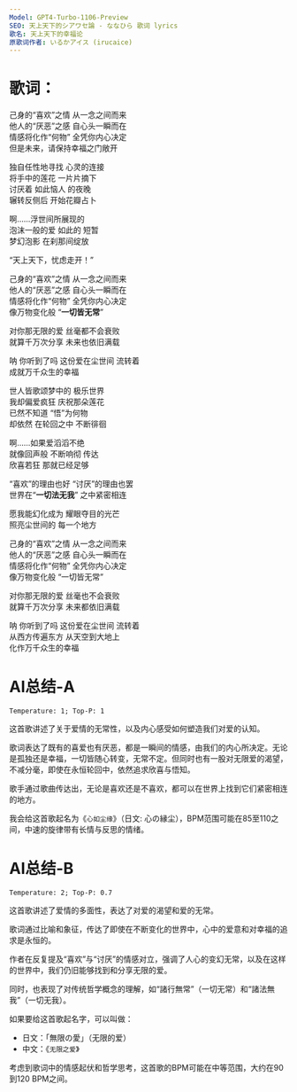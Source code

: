 ```yaml
---
Model: GPT4-Turbo-1106-Preview
SEO: 天上天下的シアワセ論 - ななひら 歌词 lyrics
歌名: 天上天下的幸福论
原歌词作者: いるかアイス (irucaice)
---
```


歌词：
======
   
己身的“喜欢”之情 从一念之间而来   
他人的“厌恶”之感 自心头一瞬而在   
情感将化作“何物” 全凭你内心决定   
但是未来，请保持幸福之门敞开   
   
独自任性地寻找 心灵的连接   
将手中的莲花 一片片摘下   
讨厌着 如此恼人 的夜晚   
辗转反侧后 开始花瓣占卜   
   
啊……浮世间所展现的   
泡沫一般的爱 如此的 短暂   
梦幻泡影 在刹那间绽放   
   
“天上天下，忧虑走开！”   
   
己身的“喜欢”之情 从一念之间而来   
他人的“厌恶”之感 自心头一瞬而在   
情感将化作“何物” 全凭你内心决定   
像万物变化般 “**一切皆无常**”   
   
对你那无限的爱 丝毫都不会衰败  
就算千万次分享 未来也依旧满载  
   
呐 你听到了吗 这份爱在尘世间 流转着    
成就万千众生的幸福   
   
世人皆歌颂梦中的 极乐世界  
我却偏爱疯狂 庆祝那朵莲花  
已然不知道 “悟”为何物   
却依然 在轮回之中 不断徘徊   
   
啊……如果爱滔滔不绝   
就像回声般 不断响彻 传达   
欣喜若狂 那就已经足够   
   
 “喜欢”的理由也好 “讨厌”的理由也罢   
世界在“**一切法无我**” 之中紧密相连   
   
愿我能幻化成为 耀眼夺目的光芒   
照亮尘世间的 每一个地方   
   
己身的“喜欢”之情 从一念之间而来   
他人的“厌恶”之感 自心头一瞬而在   
情感将化作“何物” 全凭你内心决定   
像万物变化般 “一切皆无常”    
   
对你那无限的爱 丝毫也不会衰败  
就算千万次分享 未来都依旧满载   
   
呐 你听到了吗 这份爱在尘世间 流转着   
从西方传遍东方 从天空到大地上   
化作万千众生的幸福



AI总结-A
======
`Temperature: 1; Top-P: 1`

这首歌讲述了关于爱情的无常性，以及内心感受如何塑造我们对爱的认知。

歌词表达了既有的喜爱也有厌恶，都是一瞬间的情感，由我们的内心所决定。无论是孤独还是幸福，一切皆随心转变，无常不定。但同时也有一股对无限爱的渴望，不减分毫，即使在永恒轮回中，依然追求欣喜与悟知。

歌手通过歌曲传达出，无论是喜欢还是不喜欢，都可以在世界上找到它们紧密相连的地方。

我会给这首歌起名为《`心如尘缘`》（日文: 心の縁尘），BPM范围可能在85至110之间，中速的旋律带有长情与反思的情绪。
 
AI总结-B
======
`Temperature: 2; Top-P: 0.7`

这首歌讲述了爱情的多面性，表达了对爱的渴望和爱的无常。

歌词通过比喻和象征，传达了即使在不断变化的世界中，心中的爱意和对幸福的追求是永恒的。

作者在反复提及“喜欢”与“讨厌”的情感对立，强调了人心的变幻无常，以及在这样的世界中，我们仍旧能够找到和分享无限的爱。

同时，也表现了对传统哲学概念的理解，如“諸行無常”（一切无常）和“諸法無我”（一切无我）。

如果要给这首歌起名字，可以叫做：
- 日文：「無限の愛」（无限的爱）
- 中文：《`无限之爱`》

考虑到歌词中的情感起伏和哲学思考，这首歌的BPM可能在中等范围，大约在90到120 BPM之间。